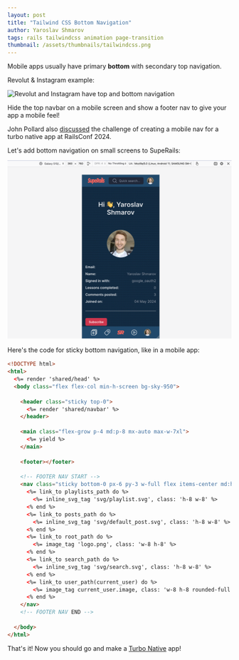 ```yaml
---
layout: post
title: "Tailwind CSS Bottom Navigation"
author: Yaroslav Shmarov
tags: rails tailwindcss animation page-transition
thumbnail: /assets/thumbnails/tailwindcss.png
---
```


Mobile apps usually have primary **bottom** with secondary top navigation.

Revolut & Instagram example:

![Revolut and Instagram have top and bottom navigation](/assets/images/insta-revolut-bot-top-navs.png)

Hide the top navbar on a mobile screen and show a footer nav to give your app a mobile feel!

John Pollard also [discussed](https://www.slideshare.net/slideshow/johnpollard-hybrid-app-railsconf2024-pptx/268167413) the challenge of creating a mobile nav for a turbo native app at RailsConf 2024.

Let's add bottom navigation on small screens to SupeRails:

![top and bottom navigation on small screen](/assets/images/superails-header-footer-nav.png)

Here's the code for sticky bottom navigation, like in a mobile app:

```html
<!DOCTYPE html>
<html>
  <%= render 'shared/head' %>
  <body class="flex flex-col min-h-screen bg-sky-950">

    <header class="sticky top-0">
      <%= render 'shared/navbar' %>
    </header>

    <main class="flex-grow p-4 md:p-8 mx-auto max-w-7xl">
      <%= yield %>
    </main>

    <footer></footer>

    <!-- FOOTER NAV START -->
    <nav class="sticky bottom-0 px-6 py-3 w-full flex items-center md:hidden justify-around bg-sky-900">
      <%= link_to playlists_path do %>
        <%= inline_svg_tag 'svg/playlist.svg', class: 'h-8 w-8' %>
      <% end %>
      <%= link_to posts_path do %>
        <%= inline_svg_tag 'svg/default_post.svg', class: 'h-8 w-8' %>
      <% end %>
      <%= link_to root_path do %>
        <%= image_tag 'logo.png', class: 'w-8 h-8' %>
      <% end %>
      <%= link_to search_path do %>
        <%= inline_svg_tag 'svg/search.svg', class: 'h-8 w-8' %>
      <% end %>
      <%= link_to user_path(current_user) do %>
        <%= image_tag current_user.image, class: 'w-8 h-8 rounded-full', alt: current_user.email if current_user.image? %>
      <% end %>
    </nav>
    <!-- FOOTER NAV END -->

  </body>
</html>
```

That's it! Now you should go and make a [Turbo Native](https://github.com/hotwired/turbo-ios) app!
